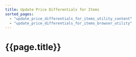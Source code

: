 ```yaml
---
title: Update Price Differentials for Items
sorted_pages:
  - "update_price_differentials_for_items_utility_content"
  - "update_price_differentials_for_items_browser_utility"
---
```

# {{page.title}}
